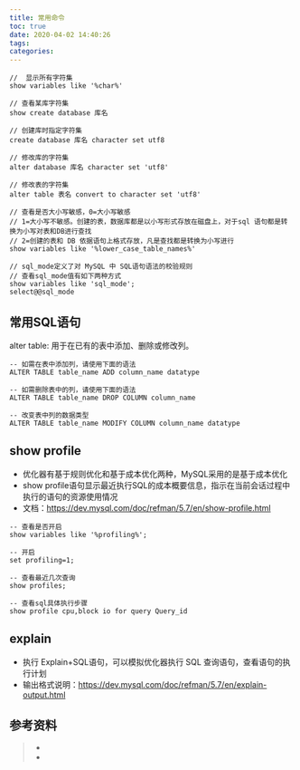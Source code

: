 ```yaml
---
title: 常用命令
toc: true
date: 2020-04-02 14:40:26
tags:
categories:
---
```


```
//  显示所有字符集
show variables like '%char%'

// 查看某库字符集
show create database 库名

// 创建库时指定字符集
create database 库名 character set utf8

// 修改库的字符集
alter database 库名 character set 'utf8'

// 修改表的字符集
alter table 表名 convert to character set 'utf8'

// 查看是否大小写敏感，0=大小写敏感
// 1=大小写不敏感。创建的表，数据库都是以小写形式存放在磁盘上，对于sql 语句都是转换为小写对表和DB进行查找
// 2=创建的表和 DB 依据语句上格式存放，凡是查找都是转换为小写进行
show variables like '%lower_case_table_names%'

// sql_mode定义了对 MySQL 中 SQL语句语法的校验规则
// 查看sql_mode值有如下两种方式
show variables like 'sql_mode';
select@@sql_mode
```

## 常用SQL语句
alter table: 用于在已有的表中添加、删除或修改列。
```
-- 如需在表中添加列，请使用下面的语法
ALTER TABLE table_name ADD column_name datatype

-- 如需删除表中的列，请使用下面的语法
ALTER TABLE table_name DROP COLUMN column_name

-- 改变表中列的数据类型
ALTER TABLE table_name MODIFY COLUMN column_name datatype
```

## show profile
- 优化器有基于规则优化和基于成本优化两种，MySQL采用的是基于成本优化
- show profile语句显示最近执行SQL的成本概要信息，指示在当前会话过程中执行的语句的资源使用情况
- 文档：https://dev.mysql.com/doc/refman/5.7/en/show-profile.html

```
-- 查看是否开启
show variables like '%profiling%';

-- 开启
set profiling=1;

-- 查看最近几次查询 
show profiles;

-- 查看sql具体执行步骤
show profile cpu,block io for query Query_id
```

## explain
- 执行 Explain+SQL语句，可以模拟优化器执行 SQL 查询语句，查看语句的执行计划
- 输出格式说明：https://dev.mysql.com/doc/refman/5.7/en/explain-output.html

## 参考资料
> - []()
> - []()
